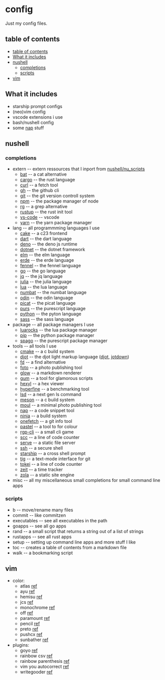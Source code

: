 # config

Just my config files.

## table of contents

- [table of contents](#table%20of%20contents)
- [What it includes](#what%20it%20includes)
- [nushell](#nushell)
  - [completions](#completions)
  - [scripts](#scripts)
- [vim](#vim)

## What it includes

- starship prompt configs
- (neo)vim config
- vscode extensions i use
- bash/nushell config
- some [nap](https://github.com/maaslalani/nap) stuff

## nushell

### completions

- extern -- extern ressources that I inport from [nushell/nu_scripts](https://github.com/nushell/nu_scripts)
  - [bat](https://github.com/sharkdp/bat) -- a cat alternative
  - [cargo](https://www.rust-lang.org) -- the rust language
  - [curl](https://curl.se) -- a fetch tool
  - [gh](https://cli.github.com) -- the github cli
  - [git](https://git-scm.com) -- the git version controll system
  - [npm](https://nodejs.org/en) -- the package manager of node
  - [rg](https://github.com/BurntSushi/ripgrep) -- a grep alternative
  - [rustup](https://www.rust-lang.org) -- the rust init tool
  - [vs-code](https://code.visualstudio.com) -- vscode
  - [yarn](https://yarnpkg.com) -- the yarn package manager
- lang -- all programmming languages I use
  - [cake](https://github.com/thradams/cake) -- a c23 frontend
  - [dart](https://dart.dev) -- the dart language
  - [deno](https://deno.com) -- the deno js runtime
  - [dotnet](https://dotnet.microsoft.com/en-us/) -- the dotnet framework
  - [elm](https://elm-lang.org) -- the elm language
  - [erde](https://github.com/erde-lang/erde) -- the erde language
  - [fennel](https://github.com/bakpakin/Fennel) -- the fennel language
  - [go](https://go.dev) -- the go language
  - [jq](https://jqlang.org) -- the jq language
  - [julia](https://julialang.org) -- the julia language
  - [lua](https://www.lua.org) -- the lua language
  - [numbat](https://numbat.dev) -- the numbat language
  - [odin](https://odin-lang.org) -- the odin language
  - [picat](https://picat-lang.org) -- the picat language
  - [purs](https://www.purescript.org) -- the purescript language
  - [python](https://www.python.org) -- the pyton language
  - [sass](https://sass-lang.com) -- the sass language
- package -- all package managers I use
  - [luarocks](https://luarocks.org) -- the lua package manager
  - [pip](https://pypi.org/project/pip/) -- the python package manager
  - [spago](https://github.com/purescript/spago) -- the purescript package manager
- tools -- all tools I use
  - [cmake](https://cmake.org) -- a c build system
  - [djot](https://djot.net) -- the djot light markup language ([djot](https://github.com/jgm/djot.lua), [jotdown](https://github.com/hellux/jotdown))
  - [fd](https://github.com/sharkdp/fd) -- a find alternative
  - [foto](https://github.com/waynezhang/foto) -- a photo publishing tool
  - [glow](https://github.com/charmbracelet/glow) -- a markdown renderer
  - [gum](https://github.com/charmbracelet/gum) -- a tool for glamorous scripts
  - [hexyl](https://github.com/sharkdp/hexyl) -- a hex viewer
  - [hyperfine](https://github.com/sharkdp/hyperfine) -- a benchmarking tool
  - [lsd](https://github.com/lsd-rs/lsd) -- a next gen ls command
  - [meson](https://mesonbuild.com) -- a c build system
  - [moul](https://github.com/moul-co/moul) -- a minimal photo publishing tool
  - [nap](https://github.com/maaslalani/nap) -- a code snippet tool
  - [ninja](https://ninja-build.org) -- a build system
  - [onefetch](https://github.com/o2sh/onefetch) -- a git info tool
  - [pastel](https://github.com/sharkdp/pastel) -- a tool to for colour
  - [rgp-cli](https://github.com/facundoolano/rpg-cli) -- a small cli game
  - [scc](https://github.com/boyter/scc) -- a line of code counter
  - [serve](https://github.com/vercel/serve) -- a static file server
  - [ssh](https://www.openssh.com) -- a secure shell
  - [starship](https://starship.rs) -- a cross shell prompt
  - [tig](https://github.com/jonas/tig) -- a text-mode interface for git
  - [tokei](https://github.com/XAMPPRocky/tokei) -- a line of code counter
  - [zeit](https://github.com/mrusme/zeit) -- a time tracker
  - [zola](https://www.getzola.org) -- a static site engine
- misc -- all my miscellaneous small completions for small command line apps

### scripts

- b -- move/rename many files
- commit -- like commitzen
- executables -- see all executables in the path
- goapps -- see all go apps
- rand -- a small script that returns a string out of a list of strings
- rustapps -- see all rust apps
- setup -- setting up command line apps and more stuff I like
- toc -- creates a table of contents from a markdown file
- walk -- a bookmarking script

## vim

- color:
  - atlas [ref](https://github.com/huyvohcmc/atlas.vim)
  - ayu [ref](https://github.com/ayu-theme/ayu-vim)
  - hemisu [ref](https://github.com/noahfrederick/vim-hemisu)
  - jcs [ref](https://github.com/jcs/dotfiles/blob/master/.vim/colors/jcs.vim)
  - monochrome [ref](https://github.com/fxn/vim-monochrome)
  - off [ref](https://github.com/pbrisbin/vim-colors-off)
  - paramount [ref](https://github.com/owickstrom/vim-colors-paramount)
  - pencil [ref](https://github.com/preservim/vim-colors-pencil)
  - preto [ref](https://github.com/ewilazarus/preto)
  - pushcx [ref](https://gist.github.com/pushcx/8f9fe335f7812a31b51d552b268e2cbc)
  - sunbather [ref](https://github.com/nikolvs/vim-sunbather)
- plugins:
  - goyo [ref](https://github.com/junegunn/goyo.vim)
  - rainbow csv [ref](https://github.com/mechatroner/rainbow_csv)
  - rainbow parenthesis [ref](https://github.com/junegunn/rainbow_parentheses.vim)
  - vim you autocorrect [ref](https://github.com/sedm0784/vim-you-autocorrect)
  - writegooder [ref](https://github.com/JKirchartz/writegooder.vim)
